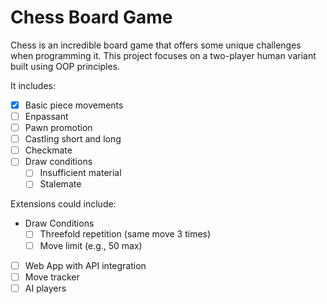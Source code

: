 # Chess Board Game

Chess is an incredible board game that offers some unique challenges when programming it. This project focuses on a two-player human variant built using OOP principles.

It includes:

- [X] Basic piece movements
- [ ] Enpassant
- [ ] Pawn promotion
- [ ] Castling short and long
- [ ] Checkmate
- [ ] Draw conditions
  - [ ] Insufficient material
  - [ ] Stalemate

Extensions could include:

- Draw Conditions
  - [ ] Threefold repetition (same move 3 times)
  - [ ] Move limit (e.g., 50 max)
- [ ] Web App with API integration
- [ ] Move tracker
- [ ] AI players
